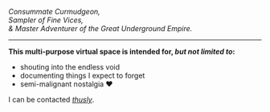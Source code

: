 *Consummate Curmudgeon,*  
*Sampler of Fine Vices,*  
*& Master Adventurer of the Great Underground Empire.*

***

**This multi-purpose virtual space is intended for, _but not limited to_:**

- shouting into the endless void
- documenting things I expect to forget
- semi-malignant nostalgia :heart:

I can be contacted *[thusly](mailto:jeremy.rm@01001010.net?subject=Hi!)*.
